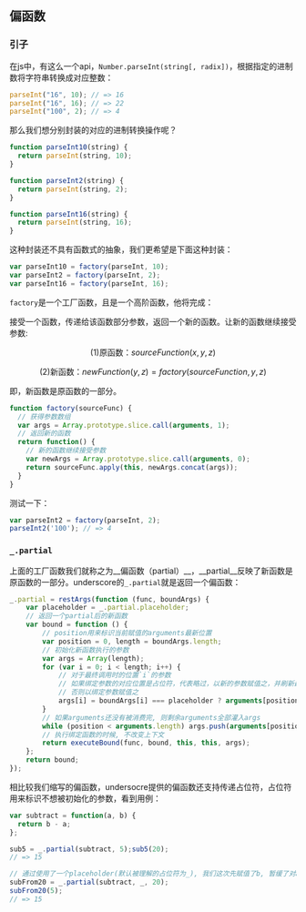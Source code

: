 ## 偏函数
### 引子
在js中，有这么一个api，`Number.parseInt(string[, radix])`，根据指定的进制数将字符串转换成对应整数：
```js
parseInt("16", 10); // => 16
parseInt("16", 16); // => 22
parseInt("100", 2); // => 4
```

那么我们想分别封装的对应的进制转换操作呢？
```js
function parseInt10(string) {
  return parseInt(string, 10);
}

function parseInt2(string) {
  return parseInt(string, 2);
}

function parseInt16(string) {
  return parseInt(string, 16);
}
```

这种封装还不具有函数式的抽象，我们更希望是下面这种封装：
```js
var parseInt10 = factory(parseInt, 10);
var parseInt2 = factory(parseInt, 2);
var parseInt16 = factory(parseInt, 16);
```

`factory`是一个工厂函数，且是一个高阶函数，他将完成：

接受一个函数，传递给该函数部分参数，返回一个新的函数。让新的函数继续接受参数:

$$ (1) \mbox{原函数：} sourceFunction(x,y,z)$$

$$ (2) \mbox{新函数：} newFunction(y, z) = factory(sourceFunction,y,z)$$

即，新函数是原函数的一部分。

```js
function factory(sourceFunc) {
  // 获得参数数组
  var args = Array.prototype.slice.call(arguments, 1);
  // 返回新的函数
  return function() {
    // 新的函数继续接受参数
    var newArgs = Array.prototype.slice.call(arguments, 0);
    return sourceFunc.apply(this, newArgs.concat(args));
  }
}
```

测试一下：
```js
var parseInt2 = factory(parseInt, 2);
parseInt2('100'); // => 4
```

### `_.partial`
上面的工厂函数我们就称之为__偏函数（partial）__，__partial__反映了新函数是原函数的一部分。underscore的`_.partial`就是返回一个偏函数：
```js
_.partial = restArgs(function (func, boundArgs) {
    var placeholder = _.partial.placeholder;
    // 返回一个partial后的新函数
    var bound = function () {
        // position用来标识当前赋值的arguments最新位置
        var position = 0, length = boundArgs.length;
        // 初始化新函数执行的参数
        var args = Array(length);
        for (var i = 0; i < length; i++) {
            // 对于最终调用时的位置`i`的参数
            // 如果绑定参数的对应位置是占位符，代表略过，以新的参数赋值之，并刷新最新的赋值位置`position` 
            // 否则以绑定参数赋值之
            args[i] = boundArgs[i] === placeholder ? arguments[position++] : boundArgs[i];
        }
        // 如果arguments还没有被消费完, 则剩余arguments全部灌入args
        while (position < arguments.length) args.push(arguments[position++]);
        // 执行绑定函数的时候, 不改变上下文
        return executeBound(func, bound, this, this, args);
    };
    return bound;
});
```

相比较我们缩写的偏函数，undersocre提供的偏函数还支持传递占位符，占位符用来标识不想被初始化的参数，看到用例：
```js
var subtract = function(a, b) { 
  return b - a; 
};

sub5 = _.partial(subtract, 5);sub5(20);
// => 15

// 通过使用了一个placeholder(默认被理解的占位符为_), 我们这次先赋值了b, 暂缓了对a的赋值
subFrom20 = _.partial(subtract, _, 20);
subFrom20(5);
// => 15
```